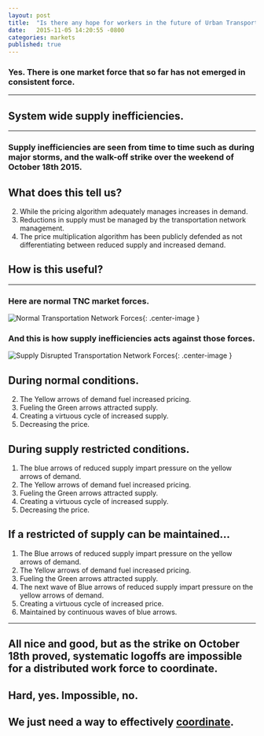 ```yaml
---
layout: post
title:  "Is there any hope for workers in the future of Urban Transportation?"
date:   2015-11-05 14:20:55 -0800
categories: markets
published: true
---
```

### Yes. There is one market force that so far has not emerged in consistent force.

***

## System wide supply inefficiencies.

***

### Supply inefficiencies are seen from time to time such as during major storms, and the walk-off strike over the weekend of October 18th 2015.

## What does this tell us?

2. While the pricing algorithm adequately manages increases in demand.
3. Reductions in supply must be managed by the transportation network management.
1. The price multiplication algorithm has been publicly defended as not differentiating between reduced supply and increased demand.

## How is this useful?

***

### Here are normal TNC market forces.

![Normal Transportation Network Forces](/blog/img/TNCmarketmodel.png){: .center-image }

### And this is how supply inefficiencies acts against those forces.

![Supply Disrupted Transportation Network Forces](/blog/img/surgenado.png){: .center-image }

## During normal conditions.
2. The Yellow arrows of demand fuel increased pricing.
3. Fueling the Green arrows attracted supply.
2. Creating a virtuous cycle of increased supply.
3. Decreasing the price.

## During supply restricted conditions.
1. The blue arrows of reduced supply impart pressure on the yellow arrows of demand.
2. The Yellow arrows of demand fuel increased pricing.
3. Fueling the Green arrows attracted supply.
2. Creating a virtuous cycle of increased supply.
3. Decreasing the price.

## If a restricted of supply can be maintained...
1. The Blue arrows of reduced supply impart pressure on the yellow arrows of demand.
2. The Yellow arrows of demand fuel increased pricing.
3. Fueling the Green arrows attracted supply.
1. The next wave of Blue arrows of reduced supply impart pressure on the yellow arrows of demand.
2. Creating a virtuous cycle of increased price.
2. Maintained by continuous waves of blue arrows.

***

## All nice and good, but as the strike on October 18th proved, systematic logoffs are impossible for a distributed work force to coordinate.

## Hard, yes. Impossible, no.

## We just need a way to effectively [coordinate](coordination.html).

